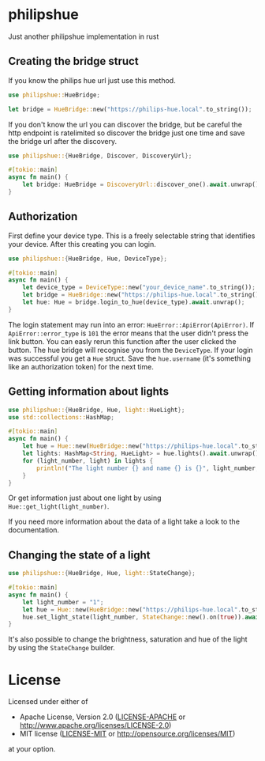 # philipshue
Just another philipshue implementation in rust

## Creating the bridge struct
If you know the philips hue url just use this method.
```rust
use philipshue::HueBridge;

let bridge = HueBridge::new("https://philips-hue.local".to_string());
```
If you don't know the url you can discover the bridge, but be careful the http endpoint is ratelimited so discover the bridge just one time and save the bridge url after the discovery.
```rust
use philipshue::{HueBridge, Discover, DiscoveryUrl};

#[tokio::main]
async fn main() {
    let bridge: HueBridge = DiscoveryUrl::discover_one().await.unwrap().into();
}
```

## Authorization
First define your device type. This is a freely selectable string that identifies your device. After this creating you can login.
```rust
use philipshue::{HueBridge, Hue, DeviceType};

#[tokio::main]
async fn main() {
    let device_type = DeviceType::new("your_device_name".to_string());
    let bridge = HueBridge::new("https://philips-hue.local".to_string());
    let hue: Hue = bridge.login_to_hue(device_type).await.unwrap();
}
```
The login statement may run into an error: `HueError::ApiError(ApiError)`. If `ApiError::error_type` is `101` the error means that the user didn't press the link button. You can easly rerun this function after the user clicked the button. The hue bridge will recognise you from the `DeviceType`. If your login was successful you get a `Hue` struct. Save the `hue.username` (it's something like an authorization token) for the next time.

## Getting information about lights
```rust
use philipshue::{HueBridge, Hue, light::HueLight};
use std::collections::HashMap;

#[tokio::main]
async fn main() {
    let hue = Hue::new(HueBridge::new("https://philips-hue.local".to_string()), "username".to_string());
    let lights: HashMap<String, HueLight> = hue.lights().await.unwrap();
    for (light_number, light) in lights {
        println!("The light number {} and name {} is {}", light_number, light.name, if light.state.on { "on "} else { "off" });
    }
}
```

Or get information just about one light by using `Hue::get_light(light_number)`.

If you need more information about the data of a light take a look to the documentation.

## Changing the state of a light
```rust
use philipshue::{HueBridge, Hue, light::StateChange};

#[tokio::main]
async fn main() {
    let light_number = "1";
    let hue = Hue::new(HueBridge::new("https://philips-hue.local".to_string()), "username".to_string());
    hue.set_light_state(light_number, StateChange::new().on(true)).await.unwrap(); // turn the light on
}
```

It's also possible to change the brightness, saturation and hue of the light by using the `StateChange` builder.

# License
Licensed under either of

 * Apache License, Version 2.0
   ([LICENSE-APACHE](LICENSE-APACHE) or http://www.apache.org/licenses/LICENSE-2.0)
 * MIT license
   ([LICENSE-MIT](LICENSE-MIT) or http://opensource.org/licenses/MIT)


at your option.